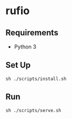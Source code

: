 # rufio


## Requirements

- Python 3

## Set Up

```#bash
sh ./scripts/install.sh
```

## Run

```#bash
sh ./scripts/serve.sh
```
